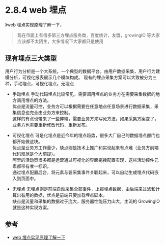 # 2.8.4 web 埋点

》web 埋点实现原理了解一下，

>现在市面上有很多第三方埋点服务商，百度统计，友盟，growingIO 等大家应该都不太陌生，大多情况下大家都只是使用


## 现有埋点三大类型
用户行为分析是一个大系统，一个典型的数据平台。由用户数据采集，用户行为建模分析，可视化报表展示几个模块构成。
现有的埋点采集方案可以大致被分为三种，手动埋点，可视化埋点，无埋点

- 手动埋点
手动代码埋点比较常见，需要调用埋点的业务方在需要采集数据的地方调用埋点的方法。  
优点是流量可控，业务方可以根据需要在任意地点任意场景进行数据采集，采集信息也完全由业务方来控制。  
这样的有点也带来了一些弊端，需要业务方来写死方法，如果采集方案变了，业务方也需要重新修改代码，重新发布。  

- 可视化埋点
可是化埋点是近今年的埋点趋势，很多大厂自己的数据埋点部门也都开始做这块。  
优点是业务方工作量少，缺点则是技术上推广和实现起来有点难（业务方前端代码规范是个大前提）。  
阿里的活动页很多都是运营通过可视化的界面拖拽配置实现，这些活动控件元素都带有唯一标识。  
通过埋点配置后台，将元素与要采集事件关联起来，可以自动生成埋点代码嵌入到页面中。  

- 无埋点
无埋点则是前端自动采集全部事件，上报埋点数据，由后端来过滤和计算出有用的数据，优点是前端只要加载埋点脚本。  
缺点是流量和采集的数据过于庞大，服务器性能压力山大，主流的 GrowingIO 就是这种实现方案。  







## 参考
- [web 埋点实现原理了解一下](https://segmentfault.com/a/1190000014922668)
